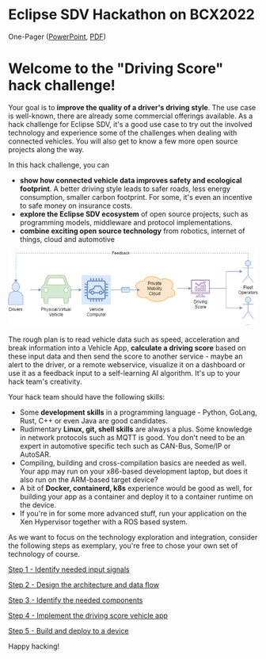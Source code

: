 # Eclipse SDV Hackathon on BCX2022

One-Pager ([PowerPoint](./assets/BCX_Onepager_DriverScore_A0.pptx), [PDF](./assets/BCX_Onepager_DriverScore_A0.pdf))

# Welcome to the "Driving Score" hack challenge!

Your goal is to **improve the quality of a driver's driving style**. The use case is well-known, there are already some commercial offerings available. As a hack challenge for Eclipse SDV, it's a good use case to try out the involved technology and experience some of the challenges when dealing with connected vehicles. You will also get to know a few more open source projects along the way.

In this hack challenge, you can

- **show how connected vehicle data improves safety and ecological footprint**. A better driving style leads to safer roads, less energy consumption, smaller carbon footprint. For some, it's even an incentive to safe money on insurance costs.
- **explore the Eclipse SDV ecosystem** of open source projects, such as programming models, middleware and protocol implementations.
- **combine exciting open source technology** from robotics, internet of things, cloud and automotive

![](assets/driving-score-intro.drawio.png)

The rough plan is to read vehicle data such as speed, acceleration and break information into a Vehicle App, **calculate a driving score** based on these input data and then send the score to another service - maybe an alert to the driver, or a remote webservice, visualize it on a dashboard or use it as a feedback input to a self-learning AI algorithm. It's up to your hack team's creativity.

Your hack team should have the following skills:

- Some **development skills** in a programming language - Python, GoLang, Rust, C++ or even Java are good candidates.
- Rudimentary **Linux, git, shell skills** are always a plus. Some knowledge in network protocols such as MQTT is good. You don't need to be an expert in automotive specific tech such as CAN-Bus, Some/IP or AutoSAR.
- Compiling, building and cross-compilation basics are needed as well. Your app may run on your x86-based development laptop, but does it also run on the ARM-based target device?
- A bit of **Docker, containerd, k8s** experience would be good as well, for building your app as a container and deploy it to a container runtime on the device.
- If you're in for some more advanced stuff, run your application on the Xen Hypervisor together with a ROS based system.

As we want to focus on the technology exploration and integration, consider the following steps as exemplary, you're free to chose your own set of technology of course.

[Step 1 - Identify needed input signals](docs/step-1-identify-signals.md)

[Step 2 - Design the architecture and data flow](docs/step-2-architecture-data-flow.md)

[Step 3 - Identify the needed components](docs/step-3-pick-components.md)

[Step 4 - Implement the driving score vehicle app](docs/step-4-driving-score-app.md)

[Step 5 - Build and deploy to a device](docs/step-5-build-deploy.md)

Happy hacking!
